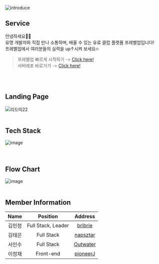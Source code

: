 ![introduce](https://user-images.githubusercontent.com/75575789/116008386-3793ea80-a64f-11eb-8e03-907d79fe533e.png)  


## Service
 안녕하세요🙌🏻  
 유명 개발자와 직접 만나 소통하며, 배울 수 있는 유료 클럽 플랫폼 프레벨업입니다!  
 프레벨업에서 여러분들의 실력을 up↑시켜 보세요🔥
 > 프레벨업 빠르게 시작하기 -> [Click here!](https://p-levelup.com)  
 > 서버레포 바로가기 -> [Click here!](https://github.com/codestates/PLevelUp_Server)
<br/> 
<br/> 

## Landing Page

![리드미22](https://user-images.githubusercontent.com/75575789/116421429-c97f3b80-a879-11eb-8b77-3d520d67c059.gif)
<br/> 
<br/> 

## Tech Stack 
![image](https://user-images.githubusercontent.com/75575789/116415141-18c26d80-a874-11eb-8771-4bf0f64ff6aa.png)  
<br/> 
<br/> 

## Flow Chart
![image](https://user-images.githubusercontent.com/75575789/116415239-31cb1e80-a874-11eb-94d3-c9590b60b1fa.png)
<br/> 
<br/> 

## Member Information
**Name**|Position|Address|
|  :---:  |  :---:  |  :---:  |
|김민정|Full Stack, Leader|[bribrie](https://github.com/bribrie)|
|김태은|Full Stack|[napsztar](https://github.com/napsztar)|
|서인수|Full Stack|[Outwater](https://github.com/Outwater)|
|이정재|Front-end|[pioneerJ](https://github.com/pioneerJ)|
